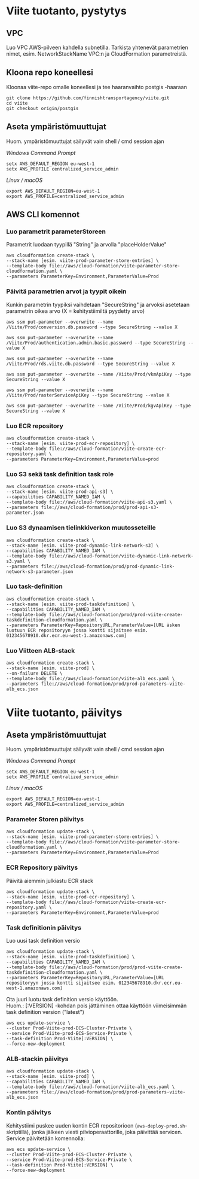 # Viite tuotanto, pystytys
## VPC
Luo VPC AWS-pilveen kahdella subnetilla.
Tarkista yhtenevät parametrien nimet, esim. NetworkStackName VPC:n ja CloudFormation parametreistä.

## Kloona repo koneellesi
Kloonaa viite-repo omalle koneellesi ja tee haaranvaihto postgis -haaraan

```
git clone https://github.com/finnishtransportagency/viite.git
cd viite
git checkout origin/postgis
```
## Aseta ympäristömuuttujat
Huom. ympäristömuuttujat säilyvät vain shell / cmd session ajan

*Windows Command Prompt*
```
setx AWS_DEFAULT_REGION eu-west-1
setx AWS_PROFILE centralized_service_admin
```

*Linux / macOS*
```
export AWS_DEFAULT_REGION=eu-west-1
export AWS_PROFILE=centralized_service_admin
```
## AWS CLI komennot

### Luo parametrit parameterStoreen
Parametrit luodaan tyypillä "String" ja arvolla "placeHolderValue"
```
aws cloudformation create-stack \
--stack-name [esim. viite-prod-parameter-store-entries] \
--template-body file://aws/cloud-formation/viite-parameter-store-cloudformation.yaml \
--parameters ParameterKey=Environment,ParameterValue=Prod 
```
### Päivitä parametrien arvot ja tyypit oikein
Kunkin parametrin tyypiksi vaihdetaan "SecureString" ja arvoksi asetetaan parametrin oikea arvo (X = kehitystiimiltä pyydetty arvo)
```
aws ssm put-parameter --overwrite --name /Viite/Prod/conversion.db.password --type SecureString --value X

aws ssm put-parameter --overwrite --name /Viite/Prod/authentication.admin.basic.password --type SecureString --value X

aws ssm put-parameter --overwrite --name /Viite/Prod/rds.viite.db.password --type SecureString --value X

aws ssm put-parameter --overwrite --name /Viite/Prod/vkmApiKey --type SecureString --value X

aws ssm put-parameter --overwrite --name /Viite/Prod/rasterServiceApiKey --type SecureString --value X

aws ssm put-parameter --overwrite --name /Viite/Prod/kgvApiKey --type SecureString --value X
```
### Luo ECR repository
```
aws cloudformation create-stack \
--stack-name [esim. viite-prod-ecr-repository] \
--template-body file://aws/cloud-formation/viite-create-ecr-repository.yaml \
--parameters ParameterKey=Environment,ParameterValue=prod
```

### Luo S3 sekä task definition task role

```
aws cloudformation create-stack \
--stack-name [esim. viite-prod-api-s3] \
--capabilities CAPABILITY_NAMED_IAM \
--template-body file://aws/cloud-formation/viite-api-s3.yaml \
--parameters file://aws/cloud-formation/prod/prod-api-s3-parameter.json
```

### Luo S3 dynaamisen tielinkkiverkon muutosseteille

```
aws cloudformation create-stack \
--stack-name [esim. viite-prod-dynamic-link-network-s3] \
--capabilities CAPABILITY_NAMED_IAM \
--template-body file://aws/cloud-formation/viite-dynamic-link-network-s3.yaml \
--parameters file://aws/cloud-formation/prod/prod-dynamic-link-network-s3-parameter.json
```

### Luo task-definition

```
aws cloudformation create-stack \
--stack-name [esim. viite-prod-taskdefinition] \
--capabilities CAPABILITY_NAMED_IAM \
--template-body file://aws/cloud-formation/prod/prod-viite-create-taskdefinition-cloudformation.yaml \
--parameters ParameterKey=RepositoryURL,ParameterValue=[URL äsken luotuun ECR repositoryyn jossa kontti sijaitsee esim. 012345678910.dkr.ecr.eu-west-1.amazonaws.com]
```

### Luo Viitteen ALB-stack
```
aws cloudformation create-stack \
--stack-name [esim. viite-prod] \
--on-failure DELETE \
--template-body file://aws/cloud-formation/viite-alb_ecs.yaml \
--parameters file://aws/cloud-formation/prod/prod-parameters-viite-alb_ecs.json
```

# Viite tuotanto, päivitys

## Aseta ympäristömuuttujat
Huom. ympäristömuuttujat säilyvät vain shell / cmd session ajan

*Windows Command Prompt*
```
setx AWS_DEFAULT_REGION eu-west-1
setx AWS_PROFILE centralized_service_admin
```

*Linux / macOS*
```
export AWS_DEFAULT_REGION=eu-west-1
export AWS_PROFILE=centralized_service_admin
```

### Parameter Storen päivitys
```
aws cloudformation update-stack \
--stack-name [esim. viite-prod-parameter-store-entries] \
--template-body file://aws/cloud-formation/viite-parameter-store-cloudformation.yaml \
--parameters ParameterKey=Environment,ParameterValue=Prod 
```

### ECR Repository päivitys
Päivitä aiemmin julkiastu ECR stack
```
aws cloudformation update-stack \
--stack-name [esim. viite-prod-ecr-repository] \
--template-body file://aws/cloud-formation/viite-create-ecr-repository.yaml \
--parameters ParameterKey=Environment,ParameterValue=prod
```

### Task definitionin päivitys
Luo uusi task definition versio
```
aws cloudformation update-stack \
--stack-name [esim. viite-prod-taskdefinition] \
--capabilities CAPABILITY_NAMED_IAM \
--template-body file://aws/cloud-formation/prod/prod-viite-create-taskdefinition-cloudformation.yaml \
--parameters ParameterKey=RepositoryURL,ParameterValue=[URL repositoryyn jossa kontti sijaitsee esim. 012345678910.dkr.ecr.eu-west-1.amazonaws.com]
```
Ota juuri luotu task definition versio käyttöön. \
Huom.: [:VERSION] -kohdan pois jättäminen ottaa käyttöön viimeisimmän task definition version ("latest") 
```
aws ecs update-service \
--cluster Prod-Viite-prod-ECS-Cluster-Private \
--service Prod-Viite-prod-ECS-Service-Private \
--task-definition Prod-Viite[:VERSION] \
--force-new-deployment
```

### ALB-stackin päivitys
```
aws cloudformation update-stack \
--stack-name [esim. viite-prod] \
--capabilities CAPABILITY_NAMED_IAM \
--template-body file://aws/cloud-formation/viite-alb_ecs.yaml \
--parameters file://aws/cloud-formation/prod/prod-parameters-viite-alb_ecs.json
```

### Kontin päivitys
Kehitystiimi puskee uuden kontin ECR repositorioon (`aws-deploy-prod.sh`-skriptillä),
jonka jälkeen viesti pilvioperaattorille, joka päivittää servicen.   
Service päivitetään komennolla:
```
aws ecs update-service \
--cluster Prod-Viite-prod-ECS-Cluster-Private \
--service Prod-Viite-prod-ECS-Service-Private \
--task-definition Prod-Viite[:VERSION] \
--force-new-deployment
```
